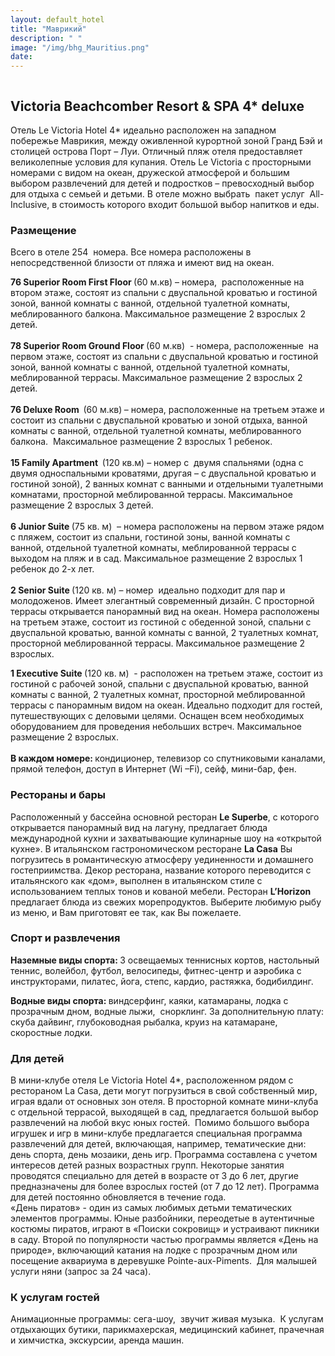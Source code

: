 ```yaml
---
layout: default_hotel
title: "Маврикий"
description: " "
image: "/img/bhg_Mauritius.png"
date: 
---
```



<div id="photo_gallery"><a class="gallery" rel="group" href="/hotels/mauritius/11767/0LsYAZcT0g.jpg" target="_blank" title=""><img src="https://raw.githubusercontent.com/52tour/52tour.github.io/main/hotels/mauritius/11767/_0LsYAZcT0g.jpg" alt=""></a><a class="gallery" rel="group" href="/hotels/mauritius/11767/0qP2L48JpU.jpg" target="_blank" title=""><img src="https://raw.githubusercontent.com/52tour/52tour.github.io/main/hotels/mauritius/11767/_0qP2L48JpU.jpg" alt=""></a><a class="gallery" rel="group" href="/hotels/mauritius/11767/Bf0kIfD3U6.jpg" target="_blank" title=""><img src="https://raw.githubusercontent.com/52tour/52tour.github.io/main/hotels/mauritius/11767/_Bf0kIfD3U6.jpg" alt=""></a><a class="gallery" rel="group" href="/hotels/mauritius/11767/CFIGTAqstE.jpg" target="_blank" title=""><img src="https://raw.githubusercontent.com/52tour/52tour.github.io/main/hotels/mauritius/11767/_CFIGTAqstE.jpg" alt=""></a><a class="gallery" rel="group" href="/hotels/mauritius/11767/IcN5tM0VQ0.jpg" target="_blank" title=""><img src="https://raw.githubusercontent.com/52tour/52tour.github.io/main/hotels/mauritius/11767/_IcN5tM0VQ0.jpg" alt=""></a><a class="gallery" rel="group" href="/hotels/mauritius/11767/IoT5ral4S3.jpg" target="_blank" title=""><img src="https://raw.githubusercontent.com/52tour/52tour.github.io/main/hotels/mauritius/11767/_IoT5ral4S3.jpg" alt=""></a><a class="gallery" rel="group" href="/hotels/mauritius/11767/OxvxgIDfpC.jpg" target="_blank" title=""><img src="https://raw.githubusercontent.com/52tour/52tour.github.io/main/hotels/mauritius/11767/_OxvxgIDfpC.jpg" alt=""></a><a class="gallery" rel="group" href="/hotels/mauritius/11767/Q5ItejkFsq.jpg" target="_blank" title=""><img src="https://raw.githubusercontent.com/52tour/52tour.github.io/main/hotels/mauritius/11767/_Q5ItejkFsq.jpg" alt=""></a><a class="gallery" rel="group" href="/hotels/mauritius/11767/QfrGhcLpWa.jpg" target="_blank" title=""><img src="https://raw.githubusercontent.com/52tour/52tour.github.io/main/hotels/mauritius/11767/_QfrGhcLpWa.jpg" alt=""></a><a class="gallery" rel="group" href="/hotels/mauritius/11767/Svnn3D5HTv.jpg" target="_blank" title=""><img src="https://raw.githubusercontent.com/52tour/52tour.github.io/main/hotels/mauritius/11767/_Svnn3D5HTv.jpg" alt=""></a><a class="gallery" rel="group" href="/hotels/mauritius/11767/WVAmgsuPZG.jpg" target="_blank" title=""><img src="https://raw.githubusercontent.com/52tour/52tour.github.io/main/hotels/mauritius/11767/_WVAmgsuPZG.jpg" alt=""></a><a class="gallery" rel="group" href="/hotels/mauritius/11767/X8PKdixedn.jpg" target="_blank" title=""><img src="https://raw.githubusercontent.com/52tour/52tour.github.io/main/hotels/mauritius/11767/_X8PKdixedn.jpg" alt=""></a><a class="gallery" rel="group" href="/hotels/mauritius/11767/XR2le5YkMR.jpg" target="_blank" title=""><img src="https://raw.githubusercontent.com/52tour/52tour.github.io/main/hotels/mauritius/11767/_XR2le5YkMR.jpg" alt=""></a><a class="gallery" rel="group" href="/hotels/mauritius/11767/bJE4O5f9a8.jpg" target="_blank" title=""><img src="https://raw.githubusercontent.com/52tour/52tour.github.io/main/hotels/mauritius/11767/_bJE4O5f9a8.jpg" alt=""></a><a class="gallery" rel="group" href="/hotels/mauritius/11767/bfeCvk4Xwh.jpg" target="_blank" title=""><img src="https://raw.githubusercontent.com/52tour/52tour.github.io/main/hotels/mauritius/11767/_bfeCvk4Xwh.jpg" alt=""></a><a class="gallery" rel="group" href="/hotels/mauritius/11767/dgJIc6ZHYH.jpg" target="_blank" title=""><img src="https://raw.githubusercontent.com/52tour/52tour.github.io/main/hotels/mauritius/11767/_dgJIc6ZHYH.jpg" alt=""></a><a class="gallery" rel="group" href="/hotels/mauritius/11767/dlnrYTL2Rh.jpg" target="_blank" title=""><img src="https://raw.githubusercontent.com/52tour/52tour.github.io/main/hotels/mauritius/11767/_dlnrYTL2Rh.jpg" alt=""></a><a class="gallery" rel="group" href="/hotels/mauritius/11767/eGch16wDHQ.jpg" target="_blank" title=""><img src="https://raw.githubusercontent.com/52tour/52tour.github.io/main/hotels/mauritius/11767/_eGch16wDHQ.jpg" alt=""></a><a class="gallery" rel="group" href="/hotels/mauritius/11767/eaYPwei14h.jpg" target="_blank" title=""><img src="https://raw.githubusercontent.com/52tour/52tour.github.io/main/hotels/mauritius/11767/_eaYPwei14h.jpg" alt=""></a><a class="gallery" rel="group" href="/hotels/mauritius/11767/iHwXMk31ud.jpg" target="_blank" title=""><img src="https://raw.githubusercontent.com/52tour/52tour.github.io/main/hotels/mauritius/11767/_iHwXMk31ud.jpg" alt=""></a><a class="gallery" rel="group" href="/hotels/mauritius/11767/jQD8BRq85E.jpg" target="_blank" title=""><img src="https://raw.githubusercontent.com/52tour/52tour.github.io/main/hotels/mauritius/11767/_jQD8BRq85E.jpg" alt=""></a><a class="gallery" rel="group" href="/hotels/mauritius/11767/jXJEFlZusY.jpg" target="_blank" title=""><img src="https://raw.githubusercontent.com/52tour/52tour.github.io/main/hotels/mauritius/11767/_jXJEFlZusY.jpg" alt=""></a><a class="gallery" rel="group" href="/hotels/mauritius/11767/kBm2hfDII6.jpg" target="_blank" title=""><img src="https://raw.githubusercontent.com/52tour/52tour.github.io/main/hotels/mauritius/11767/_kBm2hfDII6.jpg" alt=""></a><a class="gallery" rel="group" href="/hotels/mauritius/11767/kR2MPDL2wM.jpg" target="_blank" title=""><img src="https://raw.githubusercontent.com/52tour/52tour.github.io/main/hotels/mauritius/11767/_kR2MPDL2wM.jpg" alt=""></a><a class="gallery" rel="group" href="/hotels/mauritius/11767/kypkS8zwcu.jpg" target="_blank" title=""><img src="https://raw.githubusercontent.com/52tour/52tour.github.io/main/hotels/mauritius/11767/_kypkS8zwcu.jpg" alt=""></a><a class="gallery" rel="group" href="/hotels/mauritius/11767/mbqg5rrcd2.jpg" target="_blank" title=""><img src="https://raw.githubusercontent.com/52tour/52tour.github.io/main/hotels/mauritius/11767/_mbqg5rrcd2.jpg" alt=""></a><a class="gallery" rel="group" href="/hotels/mauritius/11767/sO2kUeCBke.jpg" target="_blank" title=""><img src="https://raw.githubusercontent.com/52tour/52tour.github.io/main/hotels/mauritius/11767/_sO2kUeCBke.jpg" alt=""></a><a class="gallery" rel="group" href="/hotels/mauritius/11767/te4dSJySe1.jpg" target="_blank" title=""><img src="https://raw.githubusercontent.com/52tour/52tour.github.io/main/hotels/mauritius/11767/_te4dSJySe1.jpg" alt=""></a><a class="gallery" rel="group" href="/hotels/mauritius/11767/tkTU0b6MB2.jpg" target="_blank" title=""><img src="https://raw.githubusercontent.com/52tour/52tour.github.io/main/hotels/mauritius/11767/_tkTU0b6MB2.jpg" alt=""></a><a class="gallery" rel="group" href="/hotels/mauritius/11767/vjkHBlO7Yw.jpg" target="_blank" title=""><img src="https://raw.githubusercontent.com/52tour/52tour.github.io/main/hotels/mauritius/11767/_vjkHBlO7Yw.jpg" alt=""></a></div>

<div id="content"><div class="message"><h2>Victoria Beachcomber Resort &amp; SPA 4* deluxe</h2><p>Отель Le Victoria Hotel 4* идеально расположен на западном побережье Маврикия, между оживленной курортной зоной Гранд Бэй и столицей острова Порт – Луи. Отличный пляж отеля предоставляет великолепные условия для купания. Отель Le Victoria с просторными номерами с видом на океан, дружеской атмосферой и большим выбором развлечений для детей и подростков – превосходный выбор для отдыха с семьей и детьми. В отеле можно выбрать &nbsp;пакет услуг &nbsp;All-Inclusive, в стоимость которого входит большой выбор напитков и еды.</p><h3>Размещение</h3><p>Всего в отеле 254 &nbsp;номера. Все номера расположены в непосредственной близости от пляжа и имеют вид на океан.</p><p><b>76 </b><b>Superior </b><b>Room </b><b>First </b><b>Floor </b>(60 м.кв) – номера, &nbsp;расположенные на втором этаже, состоят из спальни с двуспальной кроватью и гостиной зоной, ванной комнаты с ванной, отдельной туалетной комнаты, меблированного балкона. Максимальное размещение 2 взрослых   2 детей.<b><br> <br> 78 Superior Room Ground Floor </b>(60 м.кв) &nbsp;- номера, расположенные &nbsp;на первом этаже, состоят из спальни с двуспальной кроватью и гостиной зоной, ванной комнаты с ванной, отдельной туалетной комнаты, меблированной террасы.<b> </b>Максимальное размещение 2 взрослых   2 детей.<b><br> <br> 76 Deluxe Room &nbsp;</b>(60 м.кв)<b> </b>– номера, расположенные на третьем этаже и состоит из спальни с двуспальной кроватью и зоной отдыха, ванной комнаты с ванной, отдельной туалетной комнаты, меблированного балкона. &nbsp;Максимальное размещение 2 взрослых   1 ребенок.<br> <b><br> 15 Family Apartment&nbsp; </b>(120 кв.м) – номер с &nbsp;двумя спальнями (одна с двумя односпальными кроватями, другая – с двуспальной кроватью и гостиной зоной), 2 ванных комнат с ванными и отдельными туалетными комнатами, просторной меблированной террасы. Максимальное размещение 2 взрослых   3 детей.<b><br> <br> 6 Junior Suite </b>(75 кв. м) &nbsp;– номера расположены на первом этаже рядом с пляжем, состоит из спальни, гостиной зоны, ванной комнаты с ванной, отдельной туалетной комнаты, меблированной террасы с выходом на пляж и в сад. Максимальное размещение 2 взрослых   1 ребенок до 2-х лет.<b><br> <br> 2 Senior Suite </b>(120 кв. м) – номер &nbsp;идеально подходит для пар и молодоженов. Имеет элегантный современный дизайн. С просторной террасы открывается панорамный вид на океан. Номера расположены на третьем этаже, состоит из гостиной с обеденной зоной, спальни с двуспальной кроватью, ванной комнаты с ванной, 2 туалетных комнат, просторной меблированной террасы. Максимальное размещение 2 взрослых.</p><p><b>1 Executive Suite </b>(120 кв. м)&nbsp; - расположен на третьем этаже, состоит из гостиной с рабочей зоной, спальни с двуспальной кроватью, ванной комнаты с ванной, 2 туалетных комнат, просторной меблированной террасы с панорамным видом на океан.<b> </b>Идеально подходит для гостей, путешествующих с деловыми целями. Оснащен всем необходимых оборудованием для проведения небольших встреч. Максимальное размещение 2 взрослых.<b><br> <br> В каждом номере: </b>кондиционер, телевизор со спутниковыми каналами, прямой телефон, доступ в Интернет (Wi –Fi), сейф, мини-бар, фен.&nbsp;</p><h3>Рестораны и бары</h3><p>Расположенный у бассейна основной ресторан <b>Le Superbe</b>, с которого открывается панорамный вид на лагуну, предлагает блюда международной кухни и захватывающие кулинарные шоу на «открытой кухне». В итальянском гастрономическом ресторане <b>La Casa</b> Вы погрузитесь в романтическую атмосферу уединенности и домашнего гостеприимства. Декор ресторана, название которого переводится с итальянского как «дом», выполнен в итальянском стиле с использованием теплых тонов и кованой мебели. Ресторан <b>L’Horizon </b>предлагает блюда из свежих морепродуктов. Выберите любимую рыбу из меню, и Вам приготовят ее так, как Вы пожелаете.</p><h3>Спорт и развлечения</h3><p><b>Наземные виды спорта: </b>3 освещаемых теннисных кортов, настольный теннис, волейбол, футбол, велосипеды, фитнес-центр и аэробика с инструкторами, пилатес, йога, степс, кардио, растяжка, бодибилдинг.</p><p><b>Водные виды спорта: </b>виндсерфинг, каяки, катамараны, лодка с прозрачным дном, водные лыжи, &nbsp;снорклинг. За дополнительную плату: скуба дайвинг, глубоководная рыбалка, круиз на катамаране, скоростные лодки.</p><h3>Для детей</h3><p>В мини-клубе отеля Le Victoria Hotel 4*, расположенном рядом с рестораном La Casa, дети могут погрузиться в свой собственный мир, играя вдали от основных зон отеля. В просторной комнате мини-клуба с отдельной террасой, выходящей в сад, предлагается большой выбор развлечений на любой вкус юных гостей.&nbsp; Помимо большого выбора игрушек и игр в мини-клубе предлагается специальная программа развлечений для детей, включающая, например, тематические дни: день спорта, день мозаики, день игр. Программа составлена с учетом интересов детей разных возрастных групп. Некоторые занятия проводятся специально для детей в возрасте от 3 до 6 лет, другие предназначены для более взрослых гостей (от 7 до 12 лет). Программа для детей постоянно обновляется в течение года.<br> «День пиратов» - один из самых любимых детьми тематических элементов программы. Юные разбойники, переодетые в аутентичные костюмы пиратов, играют в «Поиски сокровищ» и устраивают пикники в саду. Второй по популярности частью программы является «День на природе», включающий катания на лодке с прозрачным дном или посещение аквариума в деревушке Pointe-aux-Piments. &nbsp;Для малышей услуги няни (запрос за 24 часа).</p><h3>К услугам гостей</h3><p>Анимационные программы: сега-шоу, &nbsp;звучит живая музыка.&nbsp; К услугам отдыхающих бутики, парикмахерская, медицинский кабинет, прачечная и химчистка, экскурсии, аренда машин.</p></div>

<br><br><br></div>